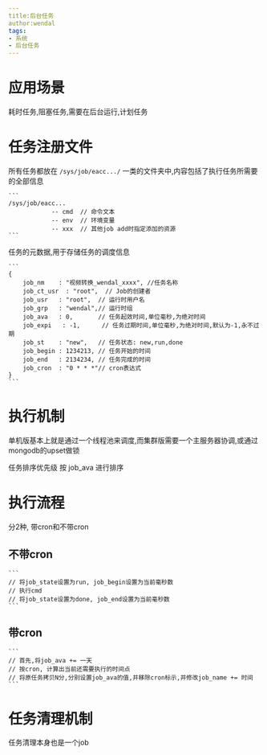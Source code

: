 ```yaml
---
title:后台任务
author:wendal
tags:
- 系统
- 后台任务
---
```


# 应用场景

耗时任务,阻塞任务,需要在后台运行,计划任务

# 任务注册文件

所有任务都放在 `/sys/job/eacc.../` 一类的文件夹中,内容包括了执行任务所需要的全部信息

	```
	/sys/job/eacc...
	            -- cmd  // 命令文本
	            -- env  // 环境变量
	            -- xxx  // 其他job add时指定添加的资源
	```
	
任务的元数据,用于存储任务的调度信息

	```
	{
		job_nm    : "视频转换_wendal_xxxx", //任务名称
		job_ct_usr  : "root",  // Job的创建者
		job_usr   : "root",  // 运行时用户名
		job_grp   : "wendal",// 运行时组
		job_ava   : 0,       // 任务起效时间,单位毫秒,为绝对时间
		job_expi   : -1,      // 任务过期时间,单位毫秒,为绝对时间,默认为-1,永不过期
		job_st    : "new",   // 任务状态: new,run,done
		job_begin : 1234213, // 任务开始的时间
		job_end   : 2134234, // 任务完成的时间
		job_cron  : "0 * * *"// cron表达式
	}
	```
	
# 执行机制

单机版基本上就是通过一个线程池来调度,而集群版需要一个主服务器协调,或通过mongodb的upset做锁

任务排序优先级 按 job_ava 进行排序
	
# 执行流程

分2种, 带cron和不带cron

## 不带cron

	```
	// 将job_state设置为run, job_begin设置为当前毫秒数
	// 执行cmd
	// 将job_state设置为done, job_end设置为当前毫秒数
	```
	
## 带cron

	```
	// 首先,将job_ava += 一天
	// 按cron, 计算出当前还需要执行的时间点
	// 将原任务拷贝N分,分别设置job_ava的值,并移除cron标示,并修改job_name += 时间
	```
	
# 任务清理机制

任务清理本身也是一个job